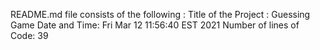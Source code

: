 README.md file consists of the following :
Title of the Project : Guessing Game 
Date and Time:
Fri Mar 12 11:56:40 EST 2021
Number of lines of Code:
39
